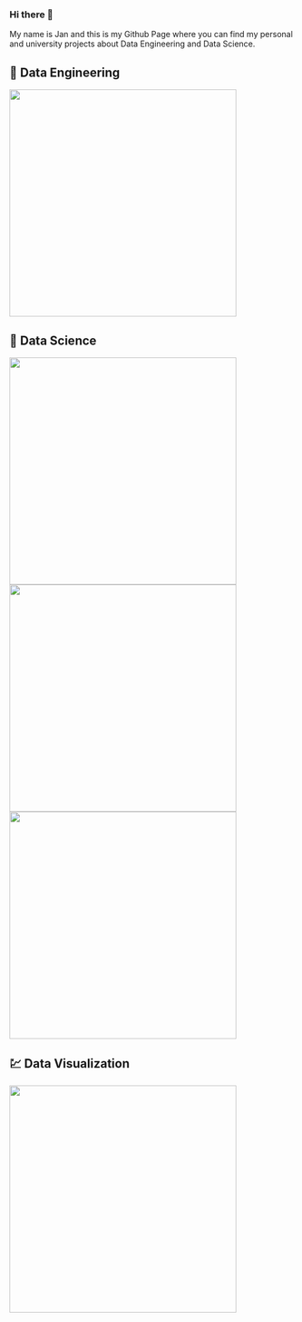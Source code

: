 ### Hi there 👋
My name is Jan and this is my Github Page where you can find my personal and university projects about Data Engineering and Data Science.

## :tokyo_tower: Data Engineering

<a href="https://github.com/Jan-Burger/ETL-Airflow"> <img src="https://github-readme-stats.vercel.app/api/pin/?username=Jan-Burger&repo=ETL-Airflow" width=400> </a> 

## :test_tube: Data Science

<a href="https://github.com/Jan-Burger/h_da_machine_learning_challenge"> <img src="https://github-readme-stats.vercel.app/api/pin/?username=Jan-Burger&repo=h_da_machine_learning_challenge" width=400> </a>
<a href="https://github.com/Jan-Burger/Bachelor-Thesis"> <img src="https://github-readme-stats.vercel.app/api/pin/?username=Jan-Burger&repo=Bachelor-Thesis" width=400> </a> 
<a href="https://github.com/Jan-Burger/NLP-Text-Classification"> <img src="https://github-readme-stats.vercel.app/api/pin/?username=Jan-Burger&repo=NLP-Text-Classification" width=400> </a> 

## :chart: Data Visualization

<a href="https://github.com/Jan-Burger/Dataviz-with-D3"> <img src="https://github-readme-stats.vercel.app/api/pin/?username=Jan-Burger&repo=Dataviz-with-D3" width=400> </a> 
